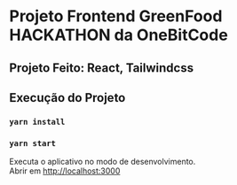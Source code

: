 # Projeto Frontend GreenFood HACKATHON da OneBitCode

## Projeto Feito: React, Tailwindcss

## Execução do Projeto

### `yarn install`

### `yarn start`

Executa o aplicativo no modo de desenvolvimento. \
Abrir em [http://localhost:3000](http://localhost:3000)
